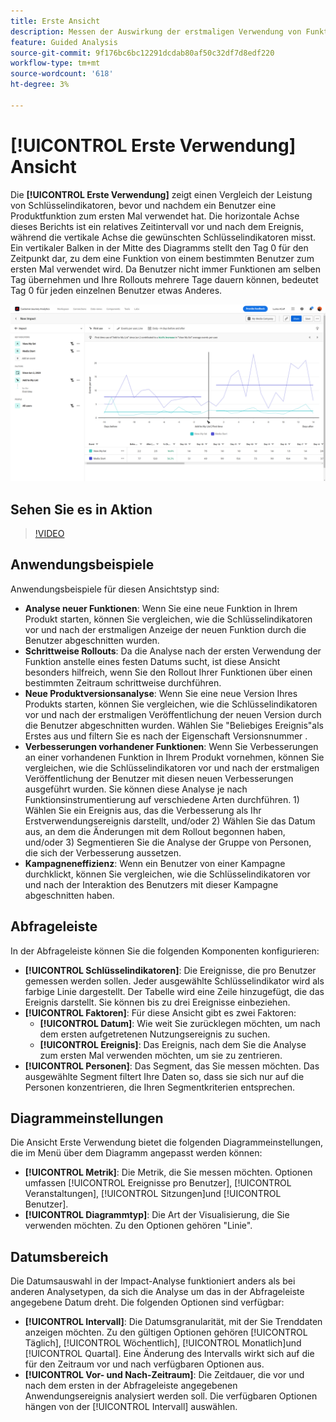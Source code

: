 ```yaml
---
title: Erste Ansicht
description: Messen der Auswirkung der erstmaligen Verwendung von Funktionen auf Schlüsselindikatoren.
feature: Guided Analysis
source-git-commit: 9f176bc6bc12291dcdab80af50c32df7d8edf220
workflow-type: tm+mt
source-wordcount: '618'
ht-degree: 3%

---
```


# [!UICONTROL Erste Verwendung] Ansicht

Die **[!UICONTROL Erste Verwendung]** zeigt einen Vergleich der Leistung von Schlüsselindikatoren, bevor und nachdem ein Benutzer eine Produktfunktion zum ersten Mal verwendet hat. Die horizontale Achse dieses Berichts ist ein relatives Zeitintervall vor und nach dem Ereignis, während die vertikale Achse die gewünschten Schlüsselindikatoren misst. Ein vertikaler Balken in der Mitte des Diagramms stellt den Tag 0 für den Zeitpunkt dar, zu dem eine Funktion von einem bestimmten Benutzer zum ersten Mal verwendet wird. Da Benutzer nicht immer Funktionen am selben Tag übernehmen und Ihre Rollouts mehrere Tage dauern können, bedeutet Tag 0 für jeden einzelnen Benutzer etwas Anderes.

![Version](../assets/first-use.png)

## Sehen Sie es in Aktion

>[!VIDEO](https://video.tv.adobe.com/v/3421661/?learn=on)

## Anwendungsbeispiele

Anwendungsbeispiele für diesen Ansichtstyp sind:

* **Analyse neuer Funktionen**: Wenn Sie eine neue Funktion in Ihrem Produkt starten, können Sie vergleichen, wie die Schlüsselindikatoren vor und nach der erstmaligen Anzeige der neuen Funktion durch die Benutzer abgeschnitten wurden.
* **Schrittweise Rollouts**: Da die Analyse nach der ersten Verwendung der Funktion anstelle eines festen Datums sucht, ist diese Ansicht besonders hilfreich, wenn Sie den Rollout Ihrer Funktionen über einen bestimmten Zeitraum schrittweise durchführen.
* **Neue Produktversionsanalyse**: Wenn Sie eine neue Version Ihres Produkts starten, können Sie vergleichen, wie die Schlüsselindikatoren vor und nach der erstmaligen Veröffentlichung der neuen Version durch die Benutzer abgeschnitten wurden. Wählen Sie &quot;Beliebiges Ereignis&quot;als Erstes aus und filtern Sie es nach der Eigenschaft Versionsnummer .
* **Verbesserungen vorhandener Funktionen**: Wenn Sie Verbesserungen an einer vorhandenen Funktion in Ihrem Produkt vornehmen, können Sie vergleichen, wie die Schlüsselindikatoren vor und nach der erstmaligen Veröffentlichung der Benutzer mit diesen neuen Verbesserungen ausgeführt wurden. Sie können diese Analyse je nach Funktionsinstrumentierung auf verschiedene Arten durchführen. 1) Wählen Sie ein Ereignis aus, das die Verbesserung als Ihr Erstverwendungsereignis darstellt, und/oder 2) Wählen Sie das Datum aus, an dem die Änderungen mit dem Rollout begonnen haben, und/oder 3) Segmentieren Sie die Analyse der Gruppe von Personen, die sich der Verbesserung aussetzen.
* **Kampagneneffizienz**: Wenn ein Benutzer von einer Kampagne durchklickt, können Sie vergleichen, wie die Schlüsselindikatoren vor und nach der Interaktion des Benutzers mit dieser Kampagne abgeschnitten haben.

## Abfrageleiste

In der Abfrageleiste können Sie die folgenden Komponenten konfigurieren:

* **[!UICONTROL Schlüsselindikatoren]**: Die Ereignisse, die pro Benutzer gemessen werden sollen. Jeder ausgewählte Schlüsselindikator wird als farbige Linie dargestellt. Der Tabelle wird eine Zeile hinzugefügt, die das Ereignis darstellt. Sie können bis zu drei Ereignisse einbeziehen.
* **[!UICONTROL Faktoren]**: Für diese Ansicht gibt es zwei Faktoren:
   * **[!UICONTROL Datum]**: Wie weit Sie zurücklegen möchten, um nach dem ersten aufgetretenen Nutzungsereignis zu suchen.
   * **[!UICONTROL Ereignis]**: Das Ereignis, nach dem Sie die Analyse zum ersten Mal verwenden möchten, um sie zu zentrieren.
* **[!UICONTROL Personen]**: Das Segment, das Sie messen möchten. Das ausgewählte Segment filtert Ihre Daten so, dass sie sich nur auf die Personen konzentrieren, die Ihren Segmentkriterien entsprechen.

## Diagrammeinstellungen

Die Ansicht Erste Verwendung bietet die folgenden Diagrammeinstellungen, die im Menü über dem Diagramm angepasst werden können:

* **[!UICONTROL Metrik]**: Die Metrik, die Sie messen möchten. Optionen umfassen [!UICONTROL Ereignisse pro Benutzer], [!UICONTROL Veranstaltungen], [!UICONTROL Sitzungen]und [!UICONTROL Benutzer].
* **[!UICONTROL Diagrammtyp]**: Die Art der Visualisierung, die Sie verwenden möchten. Zu den Optionen gehören &quot;Linie&quot;.

## Datumsbereich

Die Datumsauswahl in der Impact-Analyse funktioniert anders als bei anderen Analysetypen, da sich die Analyse um das in der Abfrageleiste angegebene Datum dreht. Die folgenden Optionen sind verfügbar:

* **[!UICONTROL Intervall]**: Die Datumsgranularität, mit der Sie Trenddaten anzeigen möchten. Zu den gültigen Optionen gehören [!UICONTROL Täglich], [!UICONTROL Wöchentlich], [!UICONTROL Monatlich]und [!UICONTROL Quartal]. Eine Änderung des Intervalls wirkt sich auf die für den Zeitraum vor und nach verfügbaren Optionen aus.
* **[!UICONTROL Vor- und Nach-Zeitraum]**: Die Zeitdauer, die vor und nach dem ersten in der Abfrageleiste angegebenen Anwendungsereignis analysiert werden soll. Die verfügbaren Optionen hängen von der [!UICONTROL Intervall] auswählen.
